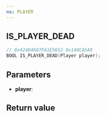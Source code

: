 ```yaml
---
ns: PLAYER
---
```

## IS_PLAYER_DEAD

```c
// 0x424D4687FA1E5652 0x140CA5A8
BOOL IS_PLAYER_DEAD(Player player);
```


## Parameters
* **player**: 

## Return value
